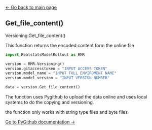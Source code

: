 [<- Go back to main page](https://bharkema.github.io/RealstatsModelRollout/)

## Get_file_content()

Versioning.Get_file_content()

This function returns the encoded content form the online file

```python 
import RealstatsModelRollout as RMR

version = RMR.Versioning()
version.gitaccesstoken = "INPUT ACCESS TOKEN"
version.model_name = "INPUT FULL ENVIROMENT NAME"
version.model_version = "INPUT VERSION NUMBER"

data = version.Get_file_content()
```

The function uses Pygithub to upload the data online and uses local systems to do the copying and versioning.

the function only works with string type files and byte files

[Go to PyGithub documentation ->](https://pygithub.readthedocs.io/en/latest/)